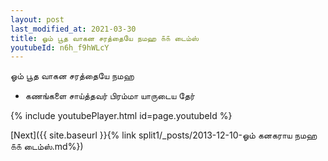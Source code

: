 ```yaml
---
layout: post
last_modified_at: 2021-03-30
title: ஓம் பூத வாகன சரத்தையே நமஹ ௧௧ டைம்ஸ்
youtubeId: n6h_f9hWLcY
---
```

 
 
 ஓம் பூத வாகன சரத்தையே நமஹ  
 
 -  கணங்களை சாய்த்தவர் பிரம்மா யாருடைய தேர் 
 
  
 
  
 
 
 
 
 
 


{% include youtubePlayer.html id=page.youtubeId %}
 
[Next]({{ site.baseurl }}{% link  split1/_posts/2013-12-10-ஓம் கனகராய நமஹ ௧௧ டைம்ஸ்.md%})
 

